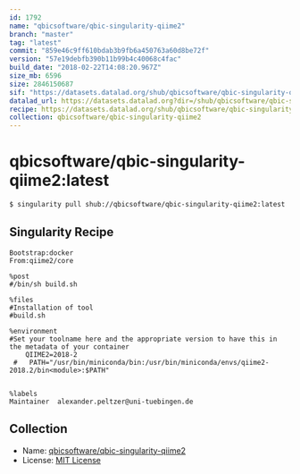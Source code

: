 ```yaml
---
id: 1792
name: "qbicsoftware/qbic-singularity-qiime2"
branch: "master"
tag: "latest"
commit: "859e46c9ff610bdab3b9fb6a450763a60d8be72f"
version: "57e19debfb390b11b99b4c40068c4fac"
build_date: "2018-02-22T14:08:20.967Z"
size_mb: 6596
size: 2846150687
sif: "https://datasets.datalad.org/shub/qbicsoftware/qbic-singularity-qiime2/latest/2018-02-22-859e46c9-57e19deb/57e19debfb390b11b99b4c40068c4fac.simg"
datalad_url: https://datasets.datalad.org?dir=/shub/qbicsoftware/qbic-singularity-qiime2/latest/2018-02-22-859e46c9-57e19deb/
recipe: https://datasets.datalad.org/shub/qbicsoftware/qbic-singularity-qiime2/latest/2018-02-22-859e46c9-57e19deb/Singularity
collection: qbicsoftware/qbic-singularity-qiime2
---
```


# qbicsoftware/qbic-singularity-qiime2:latest

```bash
$ singularity pull shub://qbicsoftware/qbic-singularity-qiime2:latest
```

## Singularity Recipe

```singularity
Bootstrap:docker
From:qiime2/core

%post
#/bin/sh build.sh

%files
#Installation of tool
#build.sh

%environment
#Set your toolname here and the appropriate version to have this in the metadata of your container
    QIIME2=2018-2
 #   PATH="/usr/bin/miniconda/bin:/usr/bin/miniconda/envs/qiime2-2018.2/bin<module>:$PATH"


%labels
Maintainer	alexander.peltzer@uni-tuebingen.de
```

## Collection

 - Name: [qbicsoftware/qbic-singularity-qiime2](https://github.com/qbicsoftware/qbic-singularity-qiime2)
 - License: [MIT License](https://api.github.com/licenses/mit)

